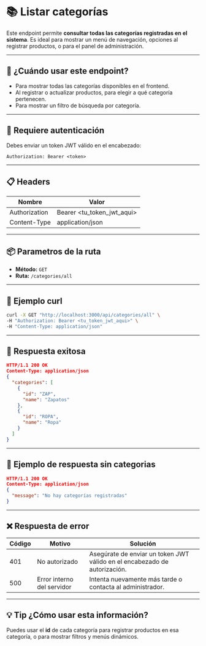 # 📚 Listar categorías

Este endpoint permite **consultar todas las categorías registradas en el sistema**. Es ideal para mostrar un menú de navegación, opciones al registrar productos, o para el panel de administración.

---

## 🧠 ¿Cuándo usar este endpoint?

- Para mostrar todas las categorías disponibles en el frontend.
- Al registrar o actualizar productos, para elegir a qué categoría pertenecen.
- Para mostrar un filtro de búsqueda por categoría.

---

## 🔐 Requiere autenticación

Debes enviar un token JWT válido en el encabezado:

```http
Authorization: Bearer <token>
```

---

## 📋 Headers

| Nombre        | Valor                      |
| ------------- | -------------------------- |
| Authorization | Bearer <tu_token_jwt_aqui> |
| Content-Type  | application/json           |

---

## 📦 Parametros de la ruta
- **Método:** `GET`
- **Ruta:** `/categories/all`

---


## 🚀 Ejemplo curl

```bash
curl -X GET "http://localhost:3000/api/categories/all" \
-H "Authorization: Bearer <tu_token_jwt_aqui>" \
-H "Content-Type: application/json"
```

---

## 📄 Respuesta exitosa

```json
HTTP/1.1 200 OK
Content-Type: application/json
{
  "categories": [
    {
      "id": "ZAP",
      "name": "Zapatos"
    },
    {
      "id": "ROPA",
      "name": "Ropa"
    }
  ]
}
```

---

## 📄 Ejemplo de respuesta sin categorias

```json
HTTP/1.1 200 OK
Content-Type: application/json
{
  "message": "No hay categorías registradas"
}
```

---


## ❌ Respuesta de error

| Código | Motivo                      | Solución                                                     |
| ------ | --------------------------- | ------------------------------------------------------------ |
| 401    | No autorizado               | Asegúrate de enviar un token JWT válido en el encabezado de autorización. |
| 500    | Error interno del servidor  | Intenta nuevamente más tarde o contacta al administrador.     |

---

## 💡 Tip ¿Cómo usar esta información?
Puedes usar el **id** de cada categoría para registrar productos en esa categoría, o para mostrar filtros y menús dinámicos.
